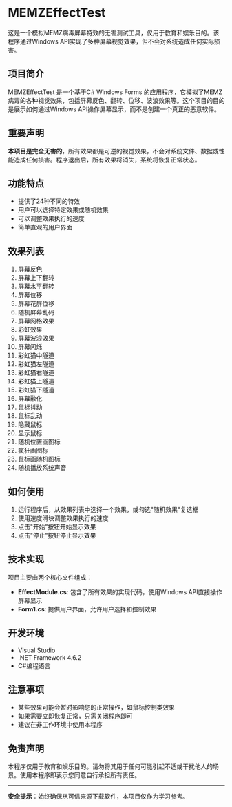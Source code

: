 # MEMZEffectTest

这是一个模拟MEMZ病毒屏幕特效的无害测试工具，仅用于教育和娱乐目的。该程序通过Windows API实现了多种屏幕视觉效果，但不会对系统造成任何实际损害。

## 项目简介

MEMZEffectTest 是一个基于C# Windows Forms 的应用程序，它模拟了MEMZ病毒的各种视觉效果，包括屏幕反色、翻转、位移、波浪效果等。这个项目的目的是展示如何通过Windows API操作屏幕显示，而不是创建一个真正的恶意软件。

## 重要声明

**本项目是完全无害的**，所有效果都是可逆的视觉效果，不会对系统文件、数据或性能造成任何损害。程序退出后，所有效果将消失，系统将恢复正常状态。

## 功能特点

- 提供了24种不同的特效
- 用户可以选择特定效果或随机效果
- 可以调整效果执行的速度
- 简单直观的用户界面

## 效果列表

1. 屏幕反色
2. 屏幕上下翻转
3. 屏幕水平翻转
4. 屏幕位移
5. 屏幕花屏位移
6. 随机屏幕乱码
7. 屏幕网格效果
8. 彩虹效果
9. 屏幕波浪效果
10. 屏幕闪烁
11. 彩虹猫中隧道
12. 彩虹猫左隧道
13. 彩虹猫右隧道
14. 彩虹猫上隧道
15. 彩虹猫下隧道
16. 屏幕融化
17. 鼠标抖动
18. 鼠标乱动
19. 隐藏鼠标
20. 显示鼠标
21. 随机位置画图标
22. 疯狂画图标
23. 鼠标画随机图标
24. 随机播放系统声音

## 如何使用

1. 运行程序后，从效果列表中选择一个效果，或勾选"随机效果"复选框
2. 使用速度滑块调整效果执行的速度
3. 点击"开始"按钮开始显示效果
4. 点击"停止"按钮停止显示效果

## 技术实现

项目主要由两个核心文件组成：

- **EffectModule.cs**: 包含了所有效果的实现代码，使用Windows API直接操作屏幕显示
- **Form1.cs**: 提供用户界面，允许用户选择和控制效果

## 开发环境

- Visual Studio
- .NET Framework 4.6.2
- C#编程语言

## 注意事项

- 某些效果可能会暂时影响您的正常操作，如鼠标控制类效果
- 如果需要立即恢复正常，只需关闭程序即可
- 建议在非工作环境中使用本程序

## 免责声明

本程序仅用于教育和娱乐目的。请勿将其用于任何可能引起不适或干扰他人的场景。使用本程序即表示您同意自行承担所有责任。

---

**安全提示**：始终确保从可信来源下载软件，本项目仅作为学习参考。
        
